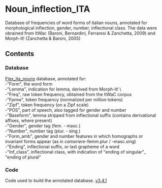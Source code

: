 # Noun_inflection_ITA
Database of frequencies of word forms of italian nouns, annotated for morphological inflection, gender, number, inflectional class. The data were obrained from ItWac (Baroni, Bernardini, Ferraresi & Zanchetta, 2009) and Morph-It! (Zanchetta & Baroni, 2005)

## Contents 
### Database
[Flex_ita_nouns](https://github.com/franfranz/Noun_inflection_ITA/blob/main/Flex_ita_nouns.csv)  database, annotated for: \
-"Form", the word form \
-"Lemma", indication for lemma, derived from Morph-it! \         
-"Freq", raw token frequency, obtained from the ItWaC corpus \
-"Fpmw", token frequency (normalized per million tokens)\
-"Zipf", token frequency (on a Zipf scale)  \
-"POS", part of speech, also tagged for gender and number\
-"Baseform", lemma stripped from inflectional suffix (contains derivational affixes, where present)\
-"Gender", gender tag (fem. - masc.)\
-"Number", number tag (plur. - sing.)\
-"Form_amb", gender and number features in which homographs or invariant forms appear (as in _cameriere_-femm.plur / -masc.sing)\
-"Ending", inflectional suffix, or last grapheme of a word\
-"Inf_class", inflectional class, with indication of "ending of singular"_ "ending of plural"
 
### Code
Code used to build the annotated database. [v3.4.1](https://github.com/franfranz/Noun_inflection_ITA/blob/main/code/Flex_ita_nouns_v3_4_1.R)
